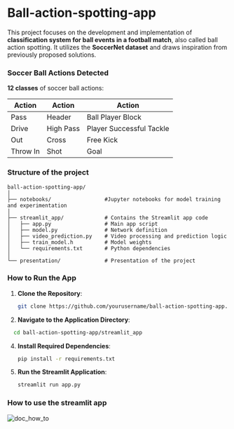 # Ball-action-spotting-app
This project focuses on the development and implementation of **classification system for ball events in a football match**, also called ball action spotting.
It utilizes the **SoccerNet dataset** and draws inspiration from previously proposed solutions.

### Soccer Ball Actions Detected
**12 classes** of soccer ball actions:

| **Action**                | **Action**                  | **Action**                 |
|---------------------------|-----------------------------|----------------------------|
| Pass                       | Header                      | Ball Player Block           |
| Drive                      | High Pass                   | Player Successful Tackle    |
| Out                        | Cross                       | Free Kick                   |
| Throw In                   | Shot                        | Goal                        |


### Structure of the project
```
ball-action-spotting-app/
│
├── notebooks/                 #Jupyter notebooks for model training and experimentation
│
├── streamlit_app/             # Contains the Streamlit app code
│   ├── app.py                 # Main app script
│   ├── model.py               # Network definition 
│   ├── video_prediction.py    # Video processing and prediction logic
│   ├── train_model.h          # Model weights
│   └── requirements.txt       # Python dependencies
│
└── presentation/              # Presentation of the project
```

### How to Run the App

1. **Clone the Repository**:
   ```bash
   git clone https://github.com/yourusername/ball-action-spotting-app.git
   ```
2. **Navigate to the Application Directory**:
```bash
  cd ball-action-spotting-app/streamlit_app
```
4. **Install Required Dependencies**:
   ```bash
   pip install -r requirements.txt
   ```
   
6. **Run the Streamlit Application**:
    ```bash
   streamlit run app.py
    ```

### How to use the streamlit app
![doc_how_to](https://github.com/user-attachments/assets/fe6c031a-32d8-4101-b7c9-e1f31bce43cb)
